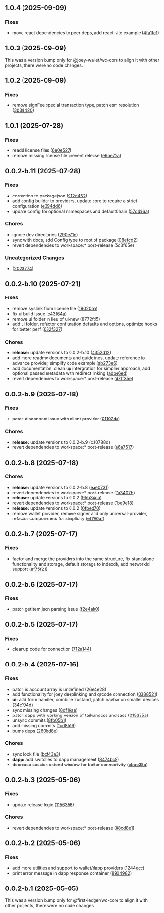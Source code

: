 ## 1.0.4 (2025-09-09)

### Fixes

- move react dependencies to peer deps, add react-vite example ([4fa1fc1](https://github.com/Joey-Wallet/wc-client/commit/4fa1fc1))

## 1.0.3 (2025-09-09)

This was a version bump only for @joey-wallet/wc-core to align it with other projects, there were no code changes.

## 1.0.2 (2025-09-09)

### Fixes

- remove signFee special transaction type, patch esm resolution ([3b38420](https://github.com/Joey-Wallet/wc-client/commit/3b38420))

## 1.0.1 (2025-07-28)

### Fixes

- readd license files ([6e0e527](https://github.com/Joey-Wallet/wc-client/commit/6e0e527))
- remove missing license file prevent release ([e9ae72a](https://github.com/Joey-Wallet/wc-client/commit/e9ae72a))

## 0.0.2-b.11 (2025-07-28)

### Fixes

- correction to packagejson ([912d452](https://github.com/first-ledger/wallet-connect-playground/commit/912d452))
- add config builder to providers, update core to require a strict configuration ([e394dd6](https://github.com/first-ledger/wallet-connect-playground/commit/e394dd6))
- update config for optional namespaces and defaultChain ([57c496a](https://github.com/first-ledger/wallet-connect-playground/commit/57c496a))

### Chores

- ignore dev directories ([290e71e](https://github.com/first-ledger/wallet-connect-playground/commit/290e71e))
- sync with docs, add Config type to root of package ([08efcd2](https://github.com/first-ledger/wallet-connect-playground/commit/08efcd2))
- revert dependencies to workspace:* post-release ([5c3f65e](https://github.com/first-ledger/wallet-connect-playground/commit/5c3f65e))

### Uncategorized Changes

-  ([2028774](https://github.com/first-ledger/wallet-connect-playground/commit/2028774))

## 0.0.2-b.10 (2025-07-21)

### Fixes

- remove syslink from license file ([19020aa](https://github.com/first-ledger/wallet-connect-playground/commit/19020aa))
- fix ui build issue ([c43f64a](https://github.com/first-ledger/wallet-connect-playground/commit/c43f64a))
- remove ui folder in lieu of ui-new ([8772fd5](https://github.com/first-ledger/wallet-connect-playground/commit/8772fd5))
- add ui folder, refactor confiuration defaults and options, optimize hooks for better perf ([682f327](https://github.com/first-ledger/wallet-connect-playground/commit/682f327))

### Chores

- **release:** update versions to 0.0.2-b.10 ([4352d12](https://github.com/first-ledger/wallet-connect-playground/commit/4352d12))
- add more readme documents and guidelines, update reference to advance provider, simplify code example ([ab273e6](https://github.com/first-ledger/wallet-connect-playground/commit/ab273e6))
- add documentation, clean up intergration for simplier approach, add optional passed metadata with redirect linking ([adbe6ed](https://github.com/first-ledger/wallet-connect-playground/commit/adbe6ed))
- revert dependencies to workspace:* post-release ([d71f35e](https://github.com/first-ledger/wallet-connect-playground/commit/d71f35e))

## 0.0.2-b.9 (2025-07-18)

### Fixes

- patch disconnect issue with client provider ([01102de](https://github.com/first-ledger/wallet-connect-playground/commit/01102de))

### Chores

- **release:** update versions to 0.0.2-b.9 ([c30788d](https://github.com/first-ledger/wallet-connect-playground/commit/c30788d))
- revert dependencies to workspace:* post-release ([a6a7517](https://github.com/first-ledger/wallet-connect-playground/commit/a6a7517))

## 0.0.2-b.8 (2025-07-18)

### Chores

- **release:** update versions to 0.0.2-b.8 ([eae0731](https://github.com/first-ledger/wallet-connect-playground/commit/eae0731))
- revert dependencies to workspace:* post-release ([7a3407b](https://github.com/first-ledger/wallet-connect-playground/commit/7a3407b))
- **release:** update versions to 0.0.2 ([95b34ca](https://github.com/first-ledger/wallet-connect-playground/commit/95b34ca))
- revert dependencies to workspace:* post-release ([1be9e18](https://github.com/first-ledger/wallet-connect-playground/commit/1be9e18))
- **release:** update versions to 0.0.2 ([0fbed70](https://github.com/first-ledger/wallet-connect-playground/commit/0fbed70))
- remove wallet provider, remove signer and only universal-provider, refactor componenets for simplicity ([ef796af](https://github.com/first-ledger/wallet-connect-playground/commit/ef796af))

## 0.0.2-b.7 (2025-07-17)

### Fixes

- factor and merge the providers into the same structure, fix standalone functionality and storage, default storage to indexdb, add networkid support ([af75f21](https://github.com/first-ledger/wallet-connect-playground/commit/af75f21))

## 0.0.2-b.6 (2025-07-17)

### Fixes

- patch getItem json parsing issue ([f2e4ab0](https://github.com/first-ledger/wallet-connect-playground/commit/f2e4ab0))

## 0.0.2-b.5 (2025-07-17)

### Fixes

- cleanup code for connection ([712a144](https://github.com/first-ledger/wallet-connect-playground/commit/712a144))

## 0.0.2-b.4 (2025-07-16)

### Fixes

- patch is account array is undefined ([26e4e28](https://github.com/first-ledger/wallet-connect-playground/commit/26e4e28))
- add functionality for joey deeplinking and qrcode connection ([0388521](https://github.com/first-ledger/wallet-connect-playground/commit/0388521))
- **ui:** add form handler, combine zustand, patch navbar on smaller devices ([34c194d](https://github.com/first-ledger/wallet-connect-playground/commit/34c194d))
- sync missing changes ([8df16ae](https://github.com/first-ledger/wallet-connect-playground/commit/8df16ae))
- patch dapp with working version of tailwindcss and sass ([015335a](https://github.com/first-ledger/wallet-connect-playground/commit/015335a))
- unsync commits ([8fb05b1](https://github.com/first-ledger/wallet-connect-playground/commit/8fb05b1))
- add missing commits ([1cd8516](https://github.com/first-ledger/wallet-connect-playground/commit/1cd8516))
- bump deps ([260bd8e](https://github.com/first-ledger/wallet-connect-playground/commit/260bd8e))

### Chores

- sync lock file ([bcf43a3](https://github.com/first-ledger/wallet-connect-playground/commit/bcf43a3))
- **dapp:** add switches to dapp management ([8474bc8](https://github.com/first-ledger/wallet-connect-playground/commit/8474bc8))
- decrease session extend window for better connectivity ([cbae38a](https://github.com/first-ledger/wallet-connect-playground/commit/cbae38a))

## 0.0.2-b.3 (2025-05-06)

### Fixes

- update release logic ([1156356](https://github.com/first-ledger/wallet-connect-playground/commit/1156356))

### Chores

- revert dependencies to workspace:* post-release ([88cd8e1](https://github.com/first-ledger/wallet-connect-playground/commit/88cd8e1))

## 0.0.2-b.2 (2025-05-06)

### Fixes

- add more utilities and support to wallet/dapp providers ([1244ecc](https://github.com/first-ledger/wallet-connect-playground/commit/1244ecc))
- print error message in dapp response container ([8904982](https://github.com/first-ledger/wallet-connect-playground/commit/8904982))

## 0.0.2-b.1 (2025-05-05)

This was a version bump only for @first-ledger/wc-core to align it with other projects, there were no code changes.